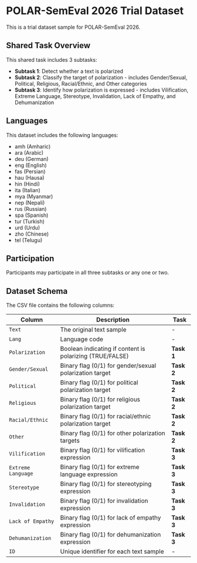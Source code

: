 # POLAR-SemEval 2026 Trial Dataset

This is a trial dataset sample for POLAR-SemEval 2026.

## Shared Task Overview

This shared task includes 3 subtasks:

- **Subtask 1**: Detect whether a text is polarized
- **Subtask 2**: Classify the target of polarization - includes Gender/Sexual, Political, Religious, Racial/Ethnic, and Other categories
- **Subtask 3**: Identify how polarization is expressed - includes Vilification, Extreme Language, Stereotype, Invalidation, Lack of Empathy, and Dehumanization

## Languages

This dataset includes the following languages:
- amh (Amharic)
- ara (Arabic)
- deu (German)
- eng (English)
- fas (Persian)
- hau (Hausa)
- hin (Hindi)
- ita (Italian)
- mya (Myanmar)
- nep (Nepali)
- rus (Russian)
- spa (Spanish)
- tur (Turkish)
- urd (Urdu)
- zho (Chinese)
- tel (Telugu)

## Participation

Participants may participate in all three subtasks or any one or two.

## Dataset Schema

The CSV file contains the following columns:

| Column | Description | Task |
|--------|-------------|------|
| `Text` | The original text sample | - |
| `Lang` | Language code | - |
| `Polarization` | Boolean indicating if content is polarizing (TRUE/FALSE) | **Task 1** |
| `Gender/Sexual` | Binary flag (0/1) for gender/sexual polarization target | **Task 2** |
| `Political` | Binary flag (0/1) for political polarization target | **Task 2** |
| `Religious` | Binary flag (0/1) for religious polarization target | **Task 2** |
| `Racial/Ethnic` | Binary flag (0/1) for racial/ethnic polarization target | **Task 2** |
| `Other` | Binary flag (0/1) for other polarization targets | **Task 2** |
| `Vilification` | Binary flag (0/1) for vilification expression | **Task 3** |
| `Extreme Language` | Binary flag (0/1) for extreme language expression | **Task 3** |
| `Stereotype` | Binary flag (0/1) for stereotyping expression | **Task 3** |
| `Invalidation` | Binary flag (0/1) for invalidation expression | **Task 3** |
| `Lack of Empathy` | Binary flag (0/1) for lack of empathy expression | **Task 3** |
| `Dehumanization` | Binary flag (0/1) for dehumanization expression | **Task 3** |
| `ID` | Unique identifier for each text sample | - |